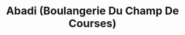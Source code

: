 ---
title: "Abadi (Boulangerie Du Champ De Courses)"
url: /soisy-sous-montmorency/abadi-boulangerie-du-champ-de-courses/
shop: Bäckerei
---